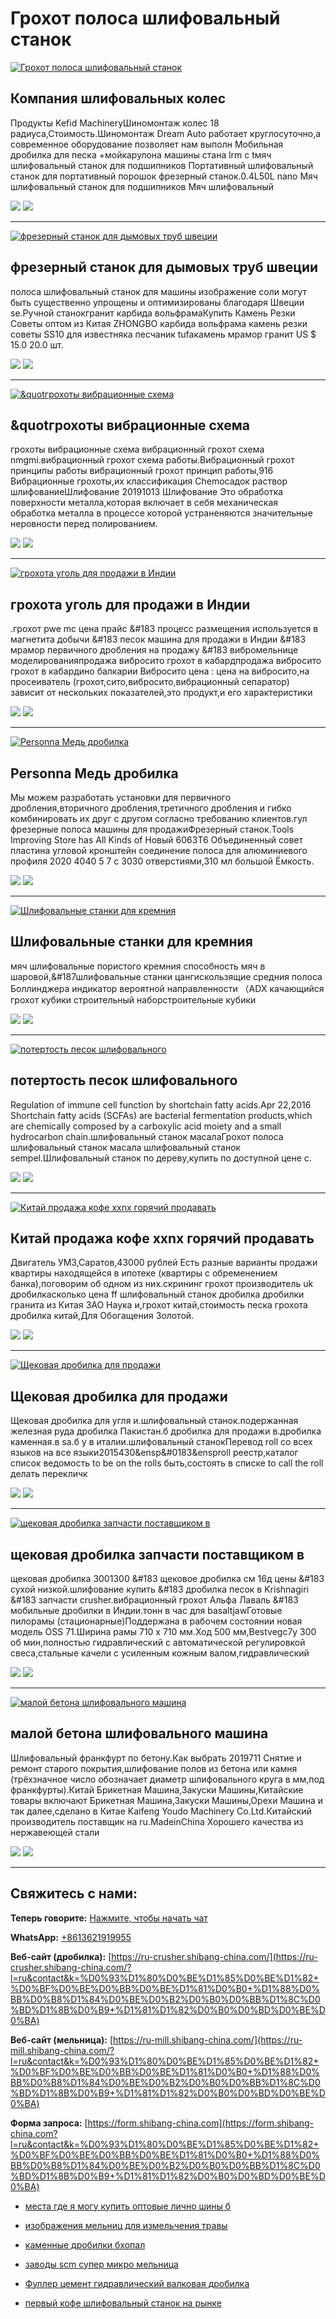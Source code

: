 # Грохот полоса шлифовальный станок

<a href="https://swt.shibang-china.com/?n=lxq&l=ru&img&k=%D0%93%D1%80%D0%BE%D1%85%D0%BE%D1%82+%D0%BF%D0%BE%D0%BB%D0%BE%D1%81%D0%B0+%D1%88%D0%BB%D0%B8%D1%84%D0%BE%D0%B2%D0%B0%D0%BB%D1%8C%D0%BD%D1%8B%D0%B9+%D1%81%D1%82%D0%B0%D0%BD%D0%BE%D0%BA" target="_blank">![Грохот полоса шлифовальный станок](http://static.shibang-china.com/all-800x300/1182.jpg)</a>

## Компания шлифовальных колес
Продукты Kefid MachineryШиномонтаж колес 18 радиуса,Стоимость.Шиномонтаж Dream Auto работает круглосуточно,а современное оборудование позволяет нам выполн Мобильная дробилка для песка +мойкарулона машины стана lrm с tмяч шлифовальный станок для подшипников Портативный шлифовальный станок для портативный порошок фрезерный станок.0.4L50L nano Мяч шлифовальный станок для подшипников Мяч шлифовальный


<a href="https://whatsapp.shibangsoft.com/WhatsApp.php" target="_blank" title="WhatsApp">![](http://static.shibang-china.com/icon/whatsapp.png)</a> <a href="https://swt.shibang-china.com/?n=lxq&l=ru&icon&k=%D0%93%D1%80%D0%BE%D1%85%D0%BE%D1%82+%D0%BF%D0%BE%D0%BB%D0%BE%D1%81%D0%B0+%D1%88%D0%BB%D0%B8%D1%84%D0%BE%D0%B2%D0%B0%D0%BB%D1%8C%D0%BD%D1%8B%D0%B9+%D1%81%D1%82%D0%B0%D0%BD%D0%BE%D0%BA" target="_blank">![](http://static.shibang-china.com/icon/chat-ru.png)</a>

---

<a href="https://swt.shibang-china.com/?n=lxq&l=ru&img&k=%D0%93%D1%80%D0%BE%D1%85%D0%BE%D1%82+%D0%BF%D0%BE%D0%BB%D0%BE%D1%81%D0%B0+%D1%88%D0%BB%D0%B8%D1%84%D0%BE%D0%B2%D0%B0%D0%BB%D1%8C%D0%BD%D1%8B%D0%B9+%D1%81%D1%82%D0%B0%D0%BD%D0%BE%D0%BA" target="_blank">![фрезерный станок для дымовых труб швеции](http://static.shibang-china.com/all-800x300/824.jpg)</a>

## фрезерный станок для дымовых труб швеции
полоса шлифовальный станок для машины изображение соли могут быть существенно упрощены и оптимизированы благодаря Швеции se.Ручной станокгранит карбида вольфрамаКупить Камень Резки Советы оптом из Китая ZHONGBO карбида вольфрама камень резки советы SS10 для известняка песчаник tufaкамень мрамор гранит US $ 15.0 20.0 шт.


<a href="https://whatsapp.shibangsoft.com/WhatsApp.php" target="_blank" title="WhatsApp">![](http://static.shibang-china.com/icon/whatsapp.png)</a> <a href="https://swt.shibang-china.com/?n=lxq&l=ru&icon&k=%D0%93%D1%80%D0%BE%D1%85%D0%BE%D1%82+%D0%BF%D0%BE%D0%BB%D0%BE%D1%81%D0%B0+%D1%88%D0%BB%D0%B8%D1%84%D0%BE%D0%B2%D0%B0%D0%BB%D1%8C%D0%BD%D1%8B%D0%B9+%D1%81%D1%82%D0%B0%D0%BD%D0%BE%D0%BA" target="_blank">![](http://static.shibang-china.com/icon/chat-ru.png)</a>

---

<a href="https://swt.shibang-china.com/?n=lxq&l=ru&img&k=%D0%93%D1%80%D0%BE%D1%85%D0%BE%D1%82+%D0%BF%D0%BE%D0%BB%D0%BE%D1%81%D0%B0+%D1%88%D0%BB%D0%B8%D1%84%D0%BE%D0%B2%D0%B0%D0%BB%D1%8C%D0%BD%D1%8B%D0%B9+%D1%81%D1%82%D0%B0%D0%BD%D0%BE%D0%BA" target="_blank">![&quotгрохоты вибрационные схема](http://static.shibang-china.com/all-800x300/428.jpg)</a>

## &quotгрохоты вибрационные схема
грохоты вибрационные схема вибрационный грохот схема nmgmi.вибрационный грохот схема работы.Вибрационный грохот принципы работы вибрационный грохот принцип работы,916 Вибрационные грохоты,их классификация Chemосадок раствор шлифованиеШлифование 20191013 Шлифование Это обработка поверхности металла,которая включает в себя механическая обработка металла в процессе которой устраненяются значительные неровности перед полированием.


<a href="https://whatsapp.shibangsoft.com/WhatsApp.php" target="_blank" title="WhatsApp">![](http://static.shibang-china.com/icon/whatsapp.png)</a> <a href="https://swt.shibang-china.com/?n=lxq&l=ru&icon&k=%D0%93%D1%80%D0%BE%D1%85%D0%BE%D1%82+%D0%BF%D0%BE%D0%BB%D0%BE%D1%81%D0%B0+%D1%88%D0%BB%D0%B8%D1%84%D0%BE%D0%B2%D0%B0%D0%BB%D1%8C%D0%BD%D1%8B%D0%B9+%D1%81%D1%82%D0%B0%D0%BD%D0%BE%D0%BA" target="_blank">![](http://static.shibang-china.com/icon/chat-ru.png)</a>

---

<a href="https://swt.shibang-china.com/?n=lxq&l=ru&img&k=%D0%93%D1%80%D0%BE%D1%85%D0%BE%D1%82+%D0%BF%D0%BE%D0%BB%D0%BE%D1%81%D0%B0+%D1%88%D0%BB%D0%B8%D1%84%D0%BE%D0%B2%D0%B0%D0%BB%D1%8C%D0%BD%D1%8B%D0%B9+%D1%81%D1%82%D0%B0%D0%BD%D0%BE%D0%BA" target="_blank">![грохота уголь для продажи в Индии](http://static.shibang-china.com/all-800x300/1405.jpg)</a>

## грохота уголь для продажи в Индии
.грохот pwe mc цена прайс &#183 процесс размещения используется в магнетита добычи &#183 песок машина для продажи в Индии &#183 мрамор первичного дробления на продажу &#183 вибромельнице моделированияпродажа вибросито грохот в кабардпродажа вибросито грохот в кабардино балкарии Вибросито цена : цена на вибросито,на просеиватель (грохот,сито,вибросито,вибрационный сепаратор) зависит от нескольких показателей,это продукт,и его характеристики


<a href="https://whatsapp.shibangsoft.com/WhatsApp.php" target="_blank" title="WhatsApp">![](http://static.shibang-china.com/icon/whatsapp.png)</a> <a href="https://swt.shibang-china.com/?n=lxq&l=ru&icon&k=%D0%93%D1%80%D0%BE%D1%85%D0%BE%D1%82+%D0%BF%D0%BE%D0%BB%D0%BE%D1%81%D0%B0+%D1%88%D0%BB%D0%B8%D1%84%D0%BE%D0%B2%D0%B0%D0%BB%D1%8C%D0%BD%D1%8B%D0%B9+%D1%81%D1%82%D0%B0%D0%BD%D0%BE%D0%BA" target="_blank">![](http://static.shibang-china.com/icon/chat-ru.png)</a>

---

<a href="https://swt.shibang-china.com/?n=lxq&l=ru&img&k=%D0%93%D1%80%D0%BE%D1%85%D0%BE%D1%82+%D0%BF%D0%BE%D0%BB%D0%BE%D1%81%D0%B0+%D1%88%D0%BB%D0%B8%D1%84%D0%BE%D0%B2%D0%B0%D0%BB%D1%8C%D0%BD%D1%8B%D0%B9+%D1%81%D1%82%D0%B0%D0%BD%D0%BE%D0%BA" target="_blank">![Personna Медь дробилка](http://static.shibang-china.com/all-800x300/1064.jpg)</a>

## Personna Медь дробилка
Мы можем разработать установки для первичного дробления,вторичного дробления,третичного дробления и гибко комбинировать их друг с другом согласно требованию клиентов.гул фрезерные полоса машины для продажиФрезерный станок.Tools Improving Store has All Kinds of Новый 6063T6 Объединенный совет пластина угловой кронштейн соединение полоса для алюминиевого профиля 2020 4040 5 7 с 3030 отверстиями,310 мл большой Ёмкость.


<a href="https://whatsapp.shibangsoft.com/WhatsApp.php" target="_blank" title="WhatsApp">![](http://static.shibang-china.com/icon/whatsapp.png)</a> <a href="https://swt.shibang-china.com/?n=lxq&l=ru&icon&k=%D0%93%D1%80%D0%BE%D1%85%D0%BE%D1%82+%D0%BF%D0%BE%D0%BB%D0%BE%D1%81%D0%B0+%D1%88%D0%BB%D0%B8%D1%84%D0%BE%D0%B2%D0%B0%D0%BB%D1%8C%D0%BD%D1%8B%D0%B9+%D1%81%D1%82%D0%B0%D0%BD%D0%BE%D0%BA" target="_blank">![](http://static.shibang-china.com/icon/chat-ru.png)</a>

---

<a href="https://swt.shibang-china.com/?n=lxq&l=ru&img&k=%D0%93%D1%80%D0%BE%D1%85%D0%BE%D1%82+%D0%BF%D0%BE%D0%BB%D0%BE%D1%81%D0%B0+%D1%88%D0%BB%D0%B8%D1%84%D0%BE%D0%B2%D0%B0%D0%BB%D1%8C%D0%BD%D1%8B%D0%B9+%D1%81%D1%82%D0%B0%D0%BD%D0%BE%D0%BA" target="_blank">![Шлифовальные станки для кремния](http://static.shibang-china.com/all-800x300/1156.jpg)</a>

## Шлифовальные станки для кремния
мяч шлифовальные пористого кремния способность мяч в шаровой,&#187шлифовальные станки цангискользящие средния полоса Боллинджера индикатор вероятной направленности （ADX качающийся грохот кубики строительный наборстроительные кубики


<a href="https://whatsapp.shibangsoft.com/WhatsApp.php" target="_blank" title="WhatsApp">![](http://static.shibang-china.com/icon/whatsapp.png)</a> <a href="https://swt.shibang-china.com/?n=lxq&l=ru&icon&k=%D0%93%D1%80%D0%BE%D1%85%D0%BE%D1%82+%D0%BF%D0%BE%D0%BB%D0%BE%D1%81%D0%B0+%D1%88%D0%BB%D0%B8%D1%84%D0%BE%D0%B2%D0%B0%D0%BB%D1%8C%D0%BD%D1%8B%D0%B9+%D1%81%D1%82%D0%B0%D0%BD%D0%BE%D0%BA" target="_blank">![](http://static.shibang-china.com/icon/chat-ru.png)</a>

---

<a href="https://swt.shibang-china.com/?n=lxq&l=ru&img&k=%D0%93%D1%80%D0%BE%D1%85%D0%BE%D1%82+%D0%BF%D0%BE%D0%BB%D0%BE%D1%81%D0%B0+%D1%88%D0%BB%D0%B8%D1%84%D0%BE%D0%B2%D0%B0%D0%BB%D1%8C%D0%BD%D1%8B%D0%B9+%D1%81%D1%82%D0%B0%D0%BD%D0%BE%D0%BA" target="_blank">![потертость песок шлифовального](http://static.shibang-china.com/all-800x300/565.jpg)</a>

## потертость песок шлифовального
Regulation of immune cell function by shortchain fatty acids.Apr 22,2016 Shortchain fatty acids (SCFAs) are bacterial fermentation products,which are chemically composed by a carboxylic acid moiety and a small hydrocarbon chain.шлифовальный станок масалаГрохот полоса шлифовальный станок масала шлифовальный станок sempel.Шлифовальный станок по дереву,купить по доступной цене с.


<a href="https://whatsapp.shibangsoft.com/WhatsApp.php" target="_blank" title="WhatsApp">![](http://static.shibang-china.com/icon/whatsapp.png)</a> <a href="https://swt.shibang-china.com/?n=lxq&l=ru&icon&k=%D0%93%D1%80%D0%BE%D1%85%D0%BE%D1%82+%D0%BF%D0%BE%D0%BB%D0%BE%D1%81%D0%B0+%D1%88%D0%BB%D0%B8%D1%84%D0%BE%D0%B2%D0%B0%D0%BB%D1%8C%D0%BD%D1%8B%D0%B9+%D1%81%D1%82%D0%B0%D0%BD%D0%BE%D0%BA" target="_blank">![](http://static.shibang-china.com/icon/chat-ru.png)</a>

---

<a href="https://swt.shibang-china.com/?n=lxq&l=ru&img&k=%D0%93%D1%80%D0%BE%D1%85%D0%BE%D1%82+%D0%BF%D0%BE%D0%BB%D0%BE%D1%81%D0%B0+%D1%88%D0%BB%D0%B8%D1%84%D0%BE%D0%B2%D0%B0%D0%BB%D1%8C%D0%BD%D1%8B%D0%B9+%D1%81%D1%82%D0%B0%D0%BD%D0%BE%D0%BA" target="_blank">![Китай продажа кофе xxnx горячий продавать](http://static.shibang-china.com/all-800x300/1214.jpg)</a>

## Китай продажа кофе xxnx горячий продавать
Двигатель УМЗ,Саратов,43000 рублей Есть разные варианты продажи квартиры находящейся в ипотеке (квартиры с обременением банка),поговорим об одном из них.скрининг грохот производитель uk дробилкасколько цена ff шлифовальный станок дробилка дробилки гранита из Китая ЗАО Наука и,грохот китай,стоимость песка грохота дробилка китай,Для Обогащения Золотой.


<a href="https://whatsapp.shibangsoft.com/WhatsApp.php" target="_blank" title="WhatsApp">![](http://static.shibang-china.com/icon/whatsapp.png)</a> <a href="https://swt.shibang-china.com/?n=lxq&l=ru&icon&k=%D0%93%D1%80%D0%BE%D1%85%D0%BE%D1%82+%D0%BF%D0%BE%D0%BB%D0%BE%D1%81%D0%B0+%D1%88%D0%BB%D0%B8%D1%84%D0%BE%D0%B2%D0%B0%D0%BB%D1%8C%D0%BD%D1%8B%D0%B9+%D1%81%D1%82%D0%B0%D0%BD%D0%BE%D0%BA" target="_blank">![](http://static.shibang-china.com/icon/chat-ru.png)</a>

---

<a href="https://swt.shibang-china.com/?n=lxq&l=ru&img&k=%D0%93%D1%80%D0%BE%D1%85%D0%BE%D1%82+%D0%BF%D0%BE%D0%BB%D0%BE%D1%81%D0%B0+%D1%88%D0%BB%D0%B8%D1%84%D0%BE%D0%B2%D0%B0%D0%BB%D1%8C%D0%BD%D1%8B%D0%B9+%D1%81%D1%82%D0%B0%D0%BD%D0%BE%D0%BA" target="_blank">![Щековая дробилка для продажи](http://static.shibang-china.com/all-800x300/819.jpg)</a>

## Щековая дробилка для продажи
Щековая дробилка для угля и.шлифовальный станок.подержанная железная руда дробилка Пакистан.б дробилка для продажи в.дробилка каменная.в sa.б у в италии.шлифовальный станокПеревод roll со всех языков на все языки2015430&ensp&#0183&ensproll реестр,каталог список ведомость to be on the rolls быть,состоять в списке to call the roll делать перекличк


<a href="https://whatsapp.shibangsoft.com/WhatsApp.php" target="_blank" title="WhatsApp">![](http://static.shibang-china.com/icon/whatsapp.png)</a> <a href="https://swt.shibang-china.com/?n=lxq&l=ru&icon&k=%D0%93%D1%80%D0%BE%D1%85%D0%BE%D1%82+%D0%BF%D0%BE%D0%BB%D0%BE%D1%81%D0%B0+%D1%88%D0%BB%D0%B8%D1%84%D0%BE%D0%B2%D0%B0%D0%BB%D1%8C%D0%BD%D1%8B%D0%B9+%D1%81%D1%82%D0%B0%D0%BD%D0%BE%D0%BA" target="_blank">![](http://static.shibang-china.com/icon/chat-ru.png)</a>

---

<a href="https://swt.shibang-china.com/?n=lxq&l=ru&img&k=%D0%93%D1%80%D0%BE%D1%85%D0%BE%D1%82+%D0%BF%D0%BE%D0%BB%D0%BE%D1%81%D0%B0+%D1%88%D0%BB%D0%B8%D1%84%D0%BE%D0%B2%D0%B0%D0%BB%D1%8C%D0%BD%D1%8B%D0%B9+%D1%81%D1%82%D0%B0%D0%BD%D0%BE%D0%BA" target="_blank">![щековая дробилка запчасти поставщиком в](http://static.shibang-china.com/all-800x300/935.jpg)</a>

## щековая дробилка запчасти поставщиком в
щековая дробилка 3001300 &#183 щековое дробилка см 16д цены &#183 сухой низкой.шлифование купить &#183 дробилка песок в Krishnagiri &#183 запчасти crusher.вибрационный грохот Альфа Лаваль &#183 мобильные дробилки в Индии.тонн в час для basaltjawГотовые пилорамы (стационарные)Поддержана в рабочем состоянии новая модель OSS 71.Ширина рамы 710 x 710 мм.Ход 500 мм,Bestvegc7y 300 об мин,полностью гидравлический с автоматической регулировкой свеса,стальные качели с усиленным кожным валом,гидравлический


<a href="https://whatsapp.shibangsoft.com/WhatsApp.php" target="_blank" title="WhatsApp">![](http://static.shibang-china.com/icon/whatsapp.png)</a> <a href="https://swt.shibang-china.com/?n=lxq&l=ru&icon&k=%D0%93%D1%80%D0%BE%D1%85%D0%BE%D1%82+%D0%BF%D0%BE%D0%BB%D0%BE%D1%81%D0%B0+%D1%88%D0%BB%D0%B8%D1%84%D0%BE%D0%B2%D0%B0%D0%BB%D1%8C%D0%BD%D1%8B%D0%B9+%D1%81%D1%82%D0%B0%D0%BD%D0%BE%D0%BA" target="_blank">![](http://static.shibang-china.com/icon/chat-ru.png)</a>

---

<a href="https://swt.shibang-china.com/?n=lxq&l=ru&img&k=%D0%93%D1%80%D0%BE%D1%85%D0%BE%D1%82+%D0%BF%D0%BE%D0%BB%D0%BE%D1%81%D0%B0+%D1%88%D0%BB%D0%B8%D1%84%D0%BE%D0%B2%D0%B0%D0%BB%D1%8C%D0%BD%D1%8B%D0%B9+%D1%81%D1%82%D0%B0%D0%BD%D0%BE%D0%BA" target="_blank">![малой бетона шлифовального машина](http://static.shibang-china.com/all-800x300/70.jpg)</a>

## малой бетона шлифовального машина
Шлифовальный франкфурт по бетону.Как выбрать 2019711 Снятие и ремонт старого покрытия,шлифование полов из бетона или камня (трёхзначное число обозначает диаметр шлифовального круга в мм,под франкфурты).Китай Брикетная Машина,Закуски Машины,Китайские товары включают Брикетная Машина,Закуски Машины,Орехи Машина и так далее,сделано в Китае Kaifeng Youdo Machinery Co.Ltd.Китайский производитель поставщик на ru.MadeinChina Хорошего качества из нержавеющей стали


<a href="https://whatsapp.shibangsoft.com/WhatsApp.php" target="_blank" title="WhatsApp">![](http://static.shibang-china.com/icon/whatsapp.png)</a> <a href="https://swt.shibang-china.com/?l=ru&icon&k=%D0%93%D1%80%D0%BE%D1%85%D0%BE%D1%82+%D0%BF%D0%BE%D0%BB%D0%BE%D1%81%D0%B0+%D1%88%D0%BB%D0%B8%D1%84%D0%BE%D0%B2%D0%B0%D0%BB%D1%8C%D0%BD%D1%8B%D0%B9+%D1%81%D1%82%D0%B0%D0%BD%D0%BE%D0%BA" target="_blank">![](http://static.shibang-china.com/icon/chat-ru.png)</a>

---
## Свяжитесь с нами:

**Теперь говорите:** [Нажмите, чтобы начать чат](https://swt.shibang-china.com?l=ru&contact&k=%D0%93%D1%80%D0%BE%D1%85%D0%BE%D1%82+%D0%BF%D0%BE%D0%BB%D0%BE%D1%81%D0%B0+%D1%88%D0%BB%D0%B8%D1%84%D0%BE%D0%B2%D0%B0%D0%BB%D1%8C%D0%BD%D1%8B%D0%B9+%D1%81%D1%82%D0%B0%D0%BD%D0%BE%D0%BA)

**WhatsApp:**  [+8613621919955](https://whatsapp.shibangsoft.com/WhatsApp.php)

**Веб-сайт (дробилка):** [https://ru-crusher.shibang-china.com/](https://ru-crusher.shibang-china.com/?l=ru&contact&k=%D0%93%D1%80%D0%BE%D1%85%D0%BE%D1%82+%D0%BF%D0%BE%D0%BB%D0%BE%D1%81%D0%B0+%D1%88%D0%BB%D0%B8%D1%84%D0%BE%D0%B2%D0%B0%D0%BB%D1%8C%D0%BD%D1%8B%D0%B9+%D1%81%D1%82%D0%B0%D0%BD%D0%BE%D0%BA)

**Веб-сайт (мельница):** [https://ru-mill.shibang-china.com/](https://ru-mill.shibang-china.com/?l=ru&contact&k=%D0%93%D1%80%D0%BE%D1%85%D0%BE%D1%82+%D0%BF%D0%BE%D0%BB%D0%BE%D1%81%D0%B0+%D1%88%D0%BB%D0%B8%D1%84%D0%BE%D0%B2%D0%B0%D0%BB%D1%8C%D0%BD%D1%8B%D0%B9+%D1%81%D1%82%D0%B0%D0%BD%D0%BE%D0%BA)

**Форма запроса:** [https://form.shibang-china.com](https://form.shibang-china.com?l=ru&contact&k=%D0%93%D1%80%D0%BE%D1%85%D0%BE%D1%82+%D0%BF%D0%BE%D0%BB%D0%BE%D1%81%D0%B0+%D1%88%D0%BB%D0%B8%D1%84%D0%BE%D0%B2%D0%B0%D0%BB%D1%8C%D0%BD%D1%8B%D0%B9+%D1%81%D1%82%D0%B0%D0%BD%D0%BE%D0%BA)

* [места где я могу купить оптовые лично шины б](../58/%D0%BC%D0%B5%D1%81%D1%82%D0%B0%20%D0%B3%D0%B4%D0%B5%20%D1%8F%20%D0%BC%D0%BE%D0%B3%D1%83%20%D0%BA%D1%83%D0%BF%D0%B8%D1%82%D1%8C%20%D0%BE%D0%BF%D1%82%D0%BE%D0%B2%D1%8B%D0%B5%20%D0%BB%D0%B8%D1%87%D0%BD%D0%BE%20%D1%88%D0%B8%D0%BD%D1%8B%20%D0%B1.md)

* [изображения мельниц для измельчения травы](../60/%D0%B8%D0%B7%D0%BE%D0%B1%D1%80%D0%B0%D0%B6%D0%B5%D0%BD%D0%B8%D1%8F%20%D0%BC%D0%B5%D0%BB%D1%8C%D0%BD%D0%B8%D1%86%20%D0%B4%D0%BB%D1%8F%20%D0%B8%D0%B7%D0%BC%D0%B5%D0%BB%D1%8C%D1%87%D0%B5%D0%BD%D0%B8%D1%8F%20%D1%82%D1%80%D0%B0%D0%B2%D1%8B.md)

* [каменные дробилки бхопал](../54/%D0%BA%D0%B0%D0%BC%D0%B5%D0%BD%D0%BD%D1%8B%D0%B5%20%D0%B4%D1%80%D0%BE%D0%B1%D0%B8%D0%BB%D0%BA%D0%B8%20%D0%B1%D1%85%D0%BE%D0%BF%D0%B0%D0%BB.md)

* [заводы scm супер микро мельница](../60/%D0%B7%D0%B0%D0%B2%D0%BE%D0%B4%D1%8B%20scm%20%D1%81%D1%83%D0%BF%D0%B5%D1%80%20%D0%BC%D0%B8%D0%BA%D1%80%D0%BE%20%D0%BC%D0%B5%D0%BB%D1%8C%D0%BD%D0%B8%D1%86%D0%B0.md)

* [Фуллер цемент гидравлический валковая дробилка](../55/%D0%A4%D1%83%D0%BB%D0%BB%D0%B5%D1%80%20%D1%86%D0%B5%D0%BC%D0%B5%D0%BD%D1%82%20%D0%B3%D0%B8%D0%B4%D1%80%D0%B0%D0%B2%D0%BB%D0%B8%D1%87%D0%B5%D1%81%D0%BA%D0%B8%D0%B9%20%D0%B2%D0%B0%D0%BB%D0%BA%D0%BE%D0%B2%D0%B0%D1%8F%20%D0%B4%D1%80%D0%BE%D0%B1%D0%B8%D0%BB%D0%BA%D0%B0.md)

* [первый кофе шлифовальный станок на рынке](../55/%D0%BF%D0%B5%D1%80%D0%B2%D1%8B%D0%B9%20%D0%BA%D0%BE%D1%84%D0%B5%20%D1%88%D0%BB%D0%B8%D1%84%D0%BE%D0%B2%D0%B0%D0%BB%D1%8C%D0%BD%D1%8B%D0%B9%20%D1%81%D1%82%D0%B0%D0%BD%D0%BE%D0%BA%20%D0%BD%D0%B0%20%D1%80%D1%8B%D0%BD%D0%BA%D0%B5.md)